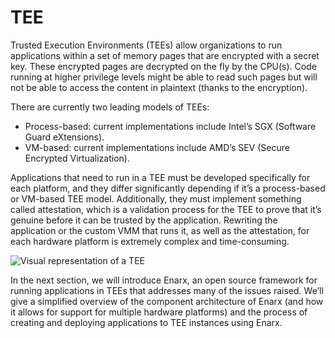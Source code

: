 # TEE

Trusted Execution Environments (TEEs) allow organizations to run applications within a set of memory pages that are encrypted with a secret key. These encrypted pages are decrypted on the fly by the CPU(s). Code running at higher privilege levels might be able to read such pages but will not be able to access the content in plaintext (thanks to the encryption).

There are currently two leading models of TEEs:
* Process-based: current implementations include Intel’s SGX (Software Guard eXtensions).
* VM-based: current implementations include AMD’s SEV (Secure Encrypted Virtualization).

Applications that need to run in a TEE must be developed specifically for each platform, and they differ significantly depending if it’s a process-based or VM-based TEE model. Additionally, they must implement something called attestation, which is a validation process for the TEE to prove that it’s genuine before it can be trusted by the application. Rewriting the application or the custom VMM that runs it, as well as the attestation, for each hardware platform is extremely complex and time-consuming.


![Visual representation of a TEE](/img/enarx-tee.png)


In the next section, we will introduce Enarx, an open source framework for running applications in TEEs that addresses many of the issues raised. We’ll give a simplified overview of the component architecture of Enarx (and how it allows for support for multiple hardware platforms) and the process of creating and deploying applications to TEE instances using Enarx.
